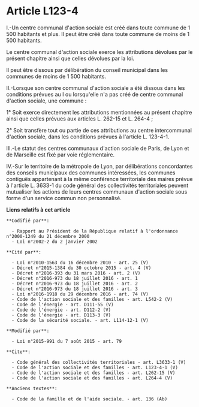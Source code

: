 # Article L123-4

I.-Un centre communal d'action sociale est créé dans toute commune de 1 500 habitants et plus. Il peut être créé dans toute
commune de moins de 1 500 habitants. 

Le centre communal d'action sociale exerce les attributions dévolues par le présent chapitre ainsi que celles dévolues par la
loi. 

Il peut être dissous par délibération du conseil municipal dans les communes de moins de 1 500 habitants. 

II.-Lorsque son centre communal d'action sociale a été dissous dans les conditions prévues au I ou lorsqu'elle n'a pas créé
de centre communal d'action sociale, une commune : 

1° Soit exerce directement les attributions mentionnées au présent chapitre ainsi que celles prévues aux articles L. 262-15
et L. 264-4 ; 

2° Soit transfère tout ou partie de ces attributions au centre intercommunal d'action sociale, dans les conditions prévues à
l'article L. 123-4-1. 

III.-Le statut des centres communaux d'action sociale de Paris, de Lyon et de Marseille est fixé par voie réglementaire. 

IV.-Sur le territoire de la métropole de Lyon, par délibérations concordantes des conseils municipaux des communes
intéressées, les communes contiguës appartenant à la même conférence territoriale des maires prévue à l'article L. 3633-1 du
code général des collectivités territoriales peuvent mutualiser les actions de leurs centres communaux d'action sociale sous
forme d'un service commun non personnalisé.

**Liens relatifs à cet article**

	**Codifié par**:

	  - Rapport au Président de la République relatif à l'ordonnance n°2000-1249 du 21 décembre 2000
	  - Loi n°2002-2 du 2 janvier 2002

	**Cité par**:

	  - Loi n°2010-1563 du 16 décembre 2010 - art. 25 (V)
	  - Décret n°2015-1384 du 30 octobre 2015 - art. 4 (V)
	  - Décret n°2016-393 du 31 mars 2016 - art. 2 (V)
	  - Décret n°2016-973 du 18 juillet 2016 - art. 1
	  - Décret n°2016-973 du 18 juillet 2016 - art. 2
	  - Décret n°2016-973 du 18 juillet 2016 - art. 3
	  - Loi n°2016-1918 du 29 décembre 2016 - art. 74 (V)
	  - Code de l'action sociale et des familles - art. L542-2 (V)
	  - Code de l'énergie - art. D111-55 (V)
	  - Code de l'énergie - art. D112-2 (V)
	  - Code de l'énergie - art. D113-3 (V)
	  - Code de la sécurité sociale. - art. L114-12-1 (V)

	**Modifié par**:

	  - Loi n°2015-991 du 7 août 2015 - art. 79

	**Cite**:

	  - Code général des collectivités territoriales - art. L3633-1 (V)
	  - Code de l'action sociale et des familles - art. L123-4-1 (V)
	  - Code de l'action sociale et des familles - art. L262-15 (V)
	  - Code de l'action sociale et des familles - art. L264-4 (V)

	**Anciens textes**:

	  - Code de la famille et de l'aide sociale. - art. 136 (Ab)
